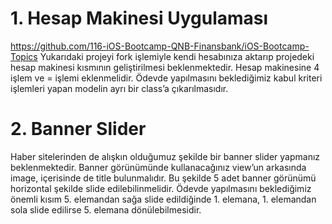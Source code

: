 # 1. Hesap Makinesi Uygulaması

https://github.com/116-iOS-Bootcamp-QNB-Finansbank/iOS-Bootcamp-Topics
Yukarıdaki projeyi fork işlemiyle kendi hesabınıza aktarıp projedeki hesap makinesi kısmının geliştirilmesi beklenmektedir. Hesap makinesine 4 işlem ve = işlemi eklenmelidir. 
Ödevde yapılmasını beklediğimiz kabul kriteri işlemleri yapan modelin ayrı bir class’a çıkarılmasıdır.

# 2. Banner Slider

Haber sitelerinden de alışkın olduğumuz şekilde bir banner slider yapmanız beklenmektedir.
Banner görünümünde kullanacağınız view’un arkasında image, içerisinde de title bulunmalıdır. Bu şekilde 5 adet banner görünümü horizontal şekilde slide edilebilinmelidir. 
Ödevde yapılmasını beklediğimiz önemli kısım 5. elemandan sağa slide edildiğinde 1. elemana, 1. elemandan sola slide edilirse 5. elemana dönülebilmesidir.
